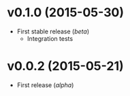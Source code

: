 # v0.1.0 (2015-05-30)
* First stable release (*beta*)
  * Integration tests

# v0.0.2 (2015-05-21)
* First release (*alpha*)
